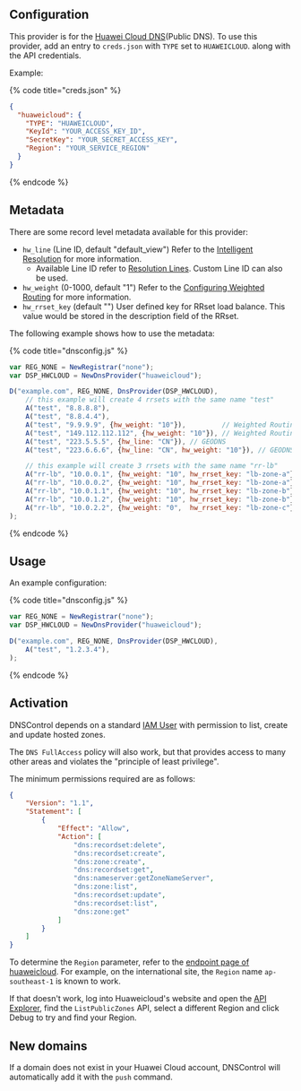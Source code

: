 ## Configuration


This provider is for the [Huawei Cloud DNS](https://www.huaweicloud.com/intl/en-us/product/dns.html)(Public DNS).  To use this provider, add an entry to `creds.json` with `TYPE` set to `HUAWEICLOUD`.
along with the API credentials.

Example:

{% code title="creds.json" %}
```json
{
  "huaweicloud": {
    "TYPE": "HUAWEICLOUD",
    "KeyId": "YOUR_ACCESS_KEY_ID",
    "SecretKey": "YOUR_SECRET_ACCESS_KEY",
    "Region": "YOUR_SERVICE_REGION"
  }
}
```
{% endcode %}

## Metadata
There are some record level metadata available for this provider:
   * `hw_line` (Line ID, default "default_view") Refer to the [Intelligent Resolution](https://support.huaweicloud.com/intl/en-us/usermanual-dns/dns_usermanual_0041.html) for more information.
     * Available Line ID refer to [Resolution Lines](https://support.huaweicloud.com/intl/en-us/api-dns/en-us_topic_0085546214.html). Custom Line ID can also be used.
   * `hw_weight` (0-1000, default "1") Refer to the [Configuring Weighted Routing](https://support.huaweicloud.com/intl/en-us/usermanual-dns/dns_usermanual_0705.html) for more information.
   * `hw_rrset_key` (default "") User defined key for RRset load balance. This value would be stored in the description field of the RRset.

The following example shows how to use the metadata:

{% code title="dnsconfig.js" %}
```javascript
var REG_NONE = NewRegistrar("none");
var DSP_HWCLOUD = NewDnsProvider("huaweicloud");

D("example.com", REG_NONE, DnsProvider(DSP_HWCLOUD),
    // this example will create 4 rrsets with the same name "test"
    A("test", "8.8.8.8"),
    A("test", "8.8.4.4"),
    A("test", "9.9.9.9", {hw_weight: "10"}),         // Weighted Routing
    A("test", "149.112.112.112", {hw_weight: "10"}), // Weighted Routing
    A("test", "223.5.5.5", {hw_line: "CN"}), // GEODNS
    A("test", "223.6.6.6", {hw_line: "CN", hw_weight: "10"}), // GEODNS with weight

    // this example will create 3 rrsets with the same name "rr-lb"
    A("rr-lb", "10.0.0.1", {hw_weight: "10", hw_rrset_key: "lb-zone-a"}),
    A("rr-lb", "10.0.0.2", {hw_weight: "10", hw_rrset_key: "lb-zone-a"}),
    A("rr-lb", "10.0.1.1", {hw_weight: "10", hw_rrset_key: "lb-zone-b"}),
    A("rr-lb", "10.0.1.2", {hw_weight: "10", hw_rrset_key: "lb-zone-b"}),
    A("rr-lb", "10.0.2.2", {hw_weight: "0",  hw_rrset_key: "lb-zone-c"}),
);
```
{% endcode %}

## Usage
An example configuration:

{% code title="dnsconfig.js" %}
```javascript
var REG_NONE = NewRegistrar("none");
var DSP_HWCLOUD = NewDnsProvider("huaweicloud");

D("example.com", REG_NONE, DnsProvider(DSP_HWCLOUD),
    A("test", "1.2.3.4"),
);
```
{% endcode %}

## Activation
DNSControl depends on a standard [IAM User](https://support.huaweicloud.com/intl/en-us/usermanual-iam/iam_02_0003.html) with permission to list, create and update hosted zones.

The `DNS FullAccess` policy will also work, but that provides access to many other areas and violates the "principle of least privilege".

The minimum permissions required are as follows:

```json
{
    "Version": "1.1",
    "Statement": [
        {
            "Effect": "Allow",
            "Action": [
                "dns:recordset:delete",
                "dns:recordset:create",
                "dns:zone:create",
                "dns:recordset:get",
                "dns:nameserver:getZoneNameServer",
                "dns:zone:list",
                "dns:recordset:update",
                "dns:recordset:list",
                "dns:zone:get"
            ]
        }
    ]
}
```

To determine the `Region` parameter, refer to the [endpoint page of huaweicloud](https://console-intl.huaweicloud.com/apiexplorer/#/endpoint/DNS). For example, on the international site, the `Region` name `ap-southeast-1` is known to work.

If that doesn't work, log into Huaweicloud's website and open the [API Explorer](https://console-intl.huaweicloud.com/apiexplorer/#/openapi/DNS/debug?api=ListPublicZones), find the `ListPublicZones` API, select a different Region and click Debug to try and find your Region.

## New domains
If a domain does not exist in your Huawei Cloud account, DNSControl will automatically add it with the `push` command.
